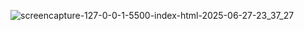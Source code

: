![screencapture-127-0-0-1-5500-index-html-2025-06-27-23_37_27](https://github.com/user-attachments/assets/eb0b89de-2134-42f8-bb0a-12fe40277227)
